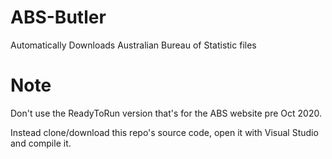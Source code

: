 # ABS-Butler
Automatically Downloads Australian Bureau of Statistic files

# Note
Don't use the ReadyToRun version that's for the ABS website pre Oct 2020.

Instead clone/download this repo's source code, open it with Visual Studio and compile it.
